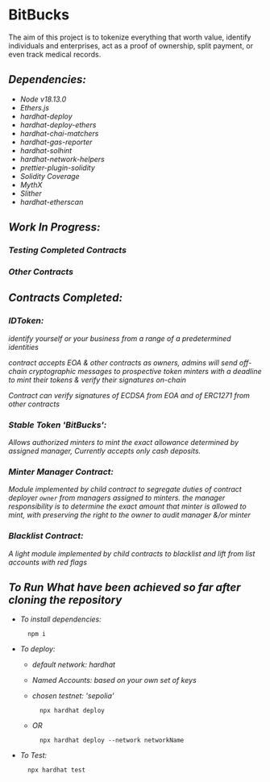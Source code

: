 # BitBucks
The aim of this project is to tokenize everything that worth value, identify individuals and enterprises, act as a proof of ownership, split payment, or even track medical records.

## *Dependencies:*

* *Node v18.13.0*
* *Ethers.js*
* *hardhat-deploy*
* *hardhat-deploy-ethers*
* *hardhat-chai-matchers*
* *hardhat-gas-reporter*
* *hardhat-solhint*
* *hardhat-network-helpers*
* *prettier-plugin-solidity*
* *Solidity Coverage*
* *MythX*
* *Slither*
* *hardhat-etherscan*

## *Work In Progress:*

### *Testing Completed Contracts*
### *Other Contracts*

## *Contracts Completed:*
### *IDToken:*

*identify yourself or your business from a range of a predetermined identities*

*contract accepts EOA & other contracts as owners, admins will send off-chain cryptographic messages to prospective token minters with a deadline to mint their tokens & verify their signatures on-chain*

*Contract can verify signatures of ECDSA from EOA and of ERC1271 from other contracts*

### *Stable Token 'BitBucks':*  

*Allows authorized minters to mint the exact allowance determined by assigned manager, Currently accepts only cash deposits.*

### *Minter Manager Contract:*
*Module implemented by child contract to segregate duties of contract deployer `owner` from managers assigned to minters. the manager responsibility is to determine the exact amount that minter is allowed to mint, with preserving the right to the owner to audit manager &/or minter*

### *Blacklist Contract:*

*A light module implemented by child contracts to blacklist and lift from list accounts with red flags*

## *To Run What have been achieved so far after cloning the repository*

* *To install dependencies:*

        npm i

* *To deploy:*

    - *default network: hardhat*
    - *Named Accounts: based on your own set of keys*
    - *chosen testnet: 'sepolia'*

            npx hardhat deploy


    - *OR*

            npx hardhat deploy --network networkName

* *To Test:*

        npx hardhat test


